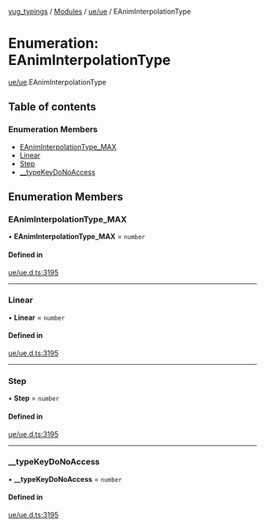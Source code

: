 [yug_typings](../README.md) / [Modules](../modules.md) / [ue/ue](../modules/ue_ue.md) / EAnimInterpolationType

# Enumeration: EAnimInterpolationType

[ue/ue](../modules/ue_ue.md).EAnimInterpolationType

## Table of contents

### Enumeration Members

- [EAnimInterpolationType\_MAX](ue_ue.EAnimInterpolationType.md#eaniminterpolationtype_max)
- [Linear](ue_ue.EAnimInterpolationType.md#linear)
- [Step](ue_ue.EAnimInterpolationType.md#step)
- [\_\_typeKeyDoNoAccess](ue_ue.EAnimInterpolationType.md#__typekeydonoaccess)

## Enumeration Members

### EAnimInterpolationType\_MAX

• **EAnimInterpolationType\_MAX** = `number`

#### Defined in

[ue/ue.d.ts:3195](https://github.com/YugMetaverse/yug_typings/blob/25cad34/ue/ue.d.ts#L3195)

___

### Linear

• **Linear** = `number`

#### Defined in

[ue/ue.d.ts:3195](https://github.com/YugMetaverse/yug_typings/blob/25cad34/ue/ue.d.ts#L3195)

___

### Step

• **Step** = `number`

#### Defined in

[ue/ue.d.ts:3195](https://github.com/YugMetaverse/yug_typings/blob/25cad34/ue/ue.d.ts#L3195)

___

### \_\_typeKeyDoNoAccess

• **\_\_typeKeyDoNoAccess** = `number`

#### Defined in

[ue/ue.d.ts:3195](https://github.com/YugMetaverse/yug_typings/blob/25cad34/ue/ue.d.ts#L3195)
